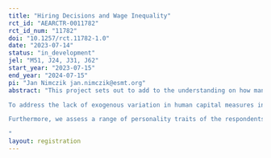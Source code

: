 ```yaml
---
title: "Hiring Decisions and Wage Inequality"
rct_id: "AEARCTR-0011782"
rct_id_num: "11782"
doi: "10.1257/rct.11782-1.0"
date: "2023-07-14"
status: "in_development"
jel: "M51, J24, J31, J62"
start_year: "2023-07-15"
end_year: "2024-07-15"
pi: "Jan Nimczik jan.nimczik@esmt.org"
abstract: "This project sets out to add to the understanding on how managers make their hiring and wage setting decisions in German establishments. We start from the question to what extent wages and hiring decisions depend on believes about the return to individual characteristics, in particular the returns to four different types of human capital (general human capital as well as firm-, occupation-, and task-specific experience). 
To address the lack of exogenous variation in human capital measures in observational data, we design a conjoint survey experiment that creates random variation in the characteristics of potential hires. We then let actual decision makers in German establishments evaluate these randomly generated candidate profiles. The conjoint survey experiment is anchored in the BIBB Cost-Benefit Survey 2022/23. We randomly vary the gender and expected performance of the potential hires as well as their general human capital, occupational experience, firm-specific experience, and task-specific experience. Based on random variation in these individual characteristics, we assess the perceived return to these different types of individual-level human capital. 
Furthermore, we assess a range of personality traits of the respondents and plan to analyze the interaction between the decision makers’ personality and their choices. Finally, we aim to link the data from our questionnaire to administrative linked employer-employee data from the German Institute for Employment Research (IAB). This link will allow us to quantify the contribution of (heterogeneity in) believes about the importance of different types of HC to overall wage inequality. 
"
layout: registration
---
```


